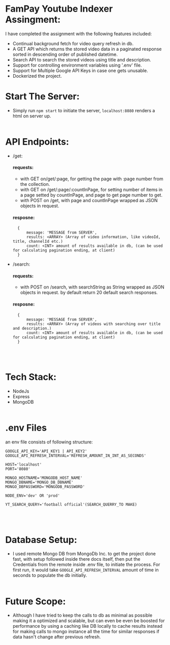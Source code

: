 # FamPay Youtube Indexer Assingment:
I have completed the assignment with the following features included:
* Continual background fetch for video query refresh in db.
* A GET API which returns the stored video data in a paginated response sorted in descending order of published datetime.
* Search API to search the stored videos using title and description.
* Support for controlling environment variables using '.env' file.
* Support for Multiple Google API Keys in case one gets unusable.
* Dockerized the project.

# Start The Server:
- Simply run <code>npm start</code> to initiate the server, <code>localhost:8080</code> renders a html on server up.
<br></br>
# API Endpoints:
* /get: 
    #### requests:
    - with GET on/get/:page, for getting the page with :page number from the collection.
    - with GET on /get/:page/:countInPage, for setting number of items in a page setted by countInPage, and page to get page number to get.
    - with POST on /get, with page and countInPage wrapped as JSON objects in request.

    #### resposne:
        {
            message: 'MESSAGE from SERVER',
            results: <ARRAY> (Array of video information, like videoId, title, channelId etc.)
            count: <INT> amount of results available in db, (can be used for calculating pagination ending, at client) 
        }

* /search: 
    #### requests:
    - with POST on /search, with searchString as String wrapped as JSON objects in request. by default return 20 default search responses.

    #### resposne:
        {
            message: 'MESSAGE from SERVER',
            results: <ARRAY> (Array of videos with searching over title and description.)
            count: <INT> amount of results available in db, (can be used for calculating pagination ending, at client) 
        }
<br></br>
# Tech Stack:
* NodeJs
* Express
* MongoDB
<br></br>
# .env Files
an env file consists of following structure:
```
GOOGLE_API_KEY='API_KEY1 | API_KEY2'
GOOGLE_API_REFRESH_INTERVAL='REFRESH_AMOUNT_IN_INT_AS_SECONDS'

HOST='localhost'
PORT='8080'

MONGO_HOSTNAME='MONGODB_HOST_NAME'
MONGO_DBNAME='MONGO_DB_DBNAME'
MONGO_DBPASSWORD='MONGODB_PASSWORD'

NODE_ENV='dev' OR 'prod'

YT_SEARCH_QUERY='football official'(SEARCH_QUERRY_TO MAKE)
```
<br></br>
# Database Setup:
- I used remote Mongo DB from MongoDb Inc. to get the project done fast, with setup followed inside there docs itself, then put the Credentials from the remote inside .env file, to initiate the process. For first run, it would take ```GOOGLE_API_REFRESH_INTERVAL``` amount of time in seconds to populate the db initially.
<br></br>
# Future Scope:
- Although I have tried to keep the calls to db as minimal as possible making it a optimized and scalable, but can even be even be boosted for performance by using a caching like DB locally to cache results instead for making calls to mongo instance all the time for similar responses if data hasn't change after previous refresh.

